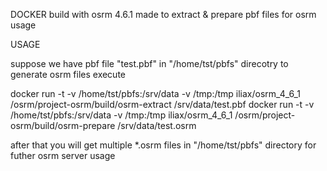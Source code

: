 DOCKER build with osrm 4.6.1 made to extract & prepare pbf files for osrm usage

USAGE

suppose we have pbf file "test.pbf" in "/home/tst/pbfs" direcotry
to generate osrm files execute

docker run -t -v /home/tst/pbfs:/srv/data -v /tmp:/tmp iliax/osrm_4_6_1 /osrm/project-osrm/build/osrm-extract /srv/data/test.pbf
docker run -t -v /home/tst/pbfs:/srv/data -v /tmp:/tmp iliax/osrm_4_6_1 /osrm/project-osrm/build/osrm-prepare /srv/data/test.osrm

after that you will get multiple *.osrm files in "/home/tst/pbfs" directory for futher osrm server usage
